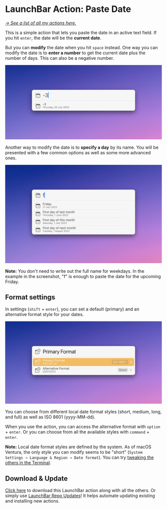# LaunchBar Action: Paste Date

*[→ See a list of all my actions here.](https://ptujec.github.io/launchbar)* 

This is a simple action that lets you paste the date in an active text field. If you hit `enter`, the date will be the **current date**. 

But you can **modify** the date when you hit `space` instead. One way you can modify the date is to **enter a number** to get the current date plus the number of days. This can also be a negative number.

<img src="01.jpg" width="634"/>

Another way to modify the date is to **specify a day** by its name. You will be presented with a few common options as well as some more advanced ones. 

<img src="02.jpg" width="634"/>

**Note:** You don't need to write out the full name for weekdays. In the example in the screenshot, "f" is enough to paste the date for the upcoming Friday.

## Format settings

In settings (`shift` + `enter`), you can set a default (primary) and an alternative format style for your dates.

<img src="03.jpg" width="634"/>

You can choose from different local date format styles (short, medium, long, and full) as well as ISO 8601 (yyyy-MM-dd). 

When you use the action, you can access the alternative format with `option` + `enter`. Or you can choose from all the available styles with `command` + `enter`.

**Note:** Local date format styles are defined by the system. As of macOS Ventura, the only style you can modify seems to be "short" (`System Settings → Language & Region → Date format`). 
You can try [tweaking the others in the Terminal](https://www.caseyliss.com/2022/11/14/ventura-date-formats). 

## Download & Update

[Click here](https://github.com/Ptujec/LaunchBar/archive/refs/heads/master.zip) to download this LaunchBar action along with all the others. Or simply use [LaunchBar Repo Updates](https://github.com/Ptujec/LaunchBar/tree/master/LB-Repo-Updates#launchbar-repo-updates-action)! It helps automate updating existing and installing new actions.
